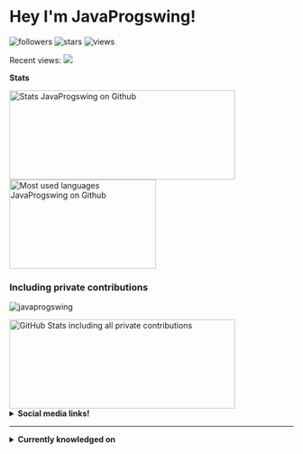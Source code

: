 # Hey I'm JavaProgswing!
![followers](https://img.shields.io/github/followers/JavaProgswing?style=social)
![stars](https://img.shields.io/github/stars/JavaProgswing?style=social)
![views](https://komarev.com/ghpvc/?username=JavaProgswing&color=blueviolet)

Recent views:
<img src="https://moe-counter.glitch.me/get/@JavaProgswing?theme=asoul" />
<summary>
  <b>Stats</b>
</summary>

<div>

<span><img width="400px" height="158px" src="https://github-readme-stats.vercel.app/api?username=javaprogswing&theme=github_dark&show_icons=true" alt="Stats JavaProgswing on Github" /></span>
<span><img width="260px" height="158px" src="https://github-readme-stats.vercel.app/api/top-langs/?username=javaprogswing&theme=github_dark&langs_count=10" alt="Most used languages JavaProgswing on Github" /></span>
</div>

### Including private contributions

<div>

<p><img src="https://github-readme-streak-stats.herokuapp.com/?user=javaprogswing&theme=dark" alt="javaprogswing" /></p>
<span><img width="400px" height="158px" src="https://github-readme-stats.vercel.app/api?username=javaprogswing&theme=github_dark&show_icons=true&count_private=true"  alt="GitHub Stats including all private contributions"/></span>
</div>


<details>
<summary>
  <b>Social media links!</b>
</summary>
<a href="https://www.youtube.com/channel/UCjgieD78nflSiRRXQww6wzw">
    <img src="https://img.shields.io/badge/-YouTube-FF0000?style=flat-square&logo=YouTube&logoColor=white"  alt="YouTube logo"/>
<a>
</details>

---

<details>
<summary>
  <b>Currently knowledged on</b>
</summary>

### Languages

#### Programming languages

![Java](http://img.shields.io/badge/-Java-007396?style=flat-square&logo=java&logoColor=white)
![C](https://img.shields.io/badge/C-00599C?style=for-the-badge&logo=c&logoColor=white)
![JavaScript](https://img.shields.io/badge/-JavaScript-F7DF1E?style=flat-square&logo=javascript&logoColor=white)
![Python](https://img.shields.io/badge/Python-3776AB?style=for-the-badge&logo=python&logoColor=white)
 

#### Other languages

![Html](http://img.shields.io/badge/-Html-E34F26?style=flat-square&logo=html5&logoColor=white)
![Css](http://img.shields.io/badge/-Css-1572B6?style=flat-square&logo=css3&logoColor=white)
 Assembly x86 
 
 ### Databases

![PostgresDb](https://img.shields.io/badge/PostgreSQL-316192?style=for-the-badge&logo=postgresql&logoColor=white)
</details>
